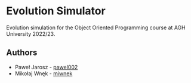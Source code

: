 # Evolution Simulator
Evolution simulation for the Object Oriented Programming course at AGH University 2022/23.

## Authors
- Paweł Jarosz - [pawel002](https://github.com/pawel002)
- Mikołaj Wnęk - [miwnek](https://github.com/miwnek)
